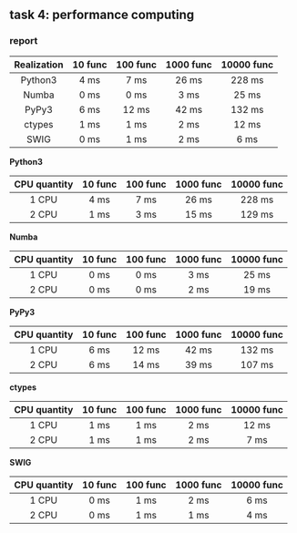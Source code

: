 ## task 4: performance computing

### report

| Realization   | 10 func       | 100 func      | 1000 func     | 10000 func    |
|:-------------:|:-------------:|:-------------:|:-------------:|:-------------:|
| Python3       | 4 ms          | 7 ms          | 26 ms         | 228 ms        |
| Numba         | 0 ms          | 0 ms          | 3 ms          | 25 ms         |
| PyPy3         | 6 ms          | 12 ms         | 42 ms         | 132 ms        |
| ctypes        | 1 ms          | 1 ms          | 2 ms          | 12 ms         |
| SWIG          | 0 ms          | 1 ms          | 2 ms          | 6 ms          |

**Python3**

| CPU quantity  | 10 func       | 100 func      | 1000 func     | 10000 func    |
|:-------------:|:-------------:|:-------------:|:-------------:|:-------------:|
| 1 CPU         | 4 ms          | 7 ms          | 26 ms         | 228 ms        |
| 2 CPU         | 1 ms          | 3 ms          | 15 ms         | 129 ms        |

**Numba**

| CPU quantity  | 10 func       | 100 func      | 1000 func     | 10000 func    |
|:-------------:|:-------------:|:-------------:|:-------------:|:-------------:|
| 1 CPU         | 0 ms          | 0 ms          | 3 ms          | 25 ms         |
| 2 CPU         | 0 ms          | 0 ms          | 2 ms          | 19 ms         |


**PyPy3**

| CPU quantity  | 10 func       | 100 func      | 1000 func     | 10000 func    |
|:-------------:|:-------------:|:-------------:|:-------------:|:-------------:|
| 1 CPU         | 6 ms          | 12 ms         | 42 ms         | 132 ms        |
| 2 CPU         | 6 ms          | 14 ms         | 39 ms         | 107 ms        |


**ctypes**

| CPU quantity  | 10 func       | 100 func      | 1000 func     | 10000 func    |
|:-------------:|:-------------:|:-------------:|:-------------:|:-------------:|
| 1 CPU         | 1 ms          | 1 ms          | 2 ms          | 12 ms         |
| 2 CPU         | 1 ms          | 1 ms          | 2 ms          | 7 ms          |


**SWIG**

| CPU quantity  | 10 func       | 100 func      | 1000 func     | 10000 func    |
|:-------------:|:-------------:|:-------------:|:-------------:|:-------------:|
| 1 CPU         | 0 ms          | 1 ms          | 2 ms          | 6 ms          |
| 2 CPU         | 0 ms          | 1 ms          | 1 ms          | 4 ms          |
